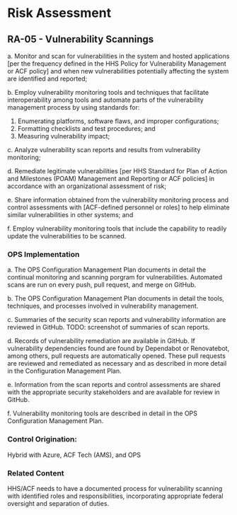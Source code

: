# Risk Assessment
## RA-05 - Vulnerability Scannings

a. Monitor and scan for vulnerabilities in the system and hosted applications [per the frequency defined in the HHS Policy for Vulnerability Management or ACF policy] and when new vulnerabilities potentially affecting the system are identified and reported;

b. Employ vulnerability monitoring tools and techniques that facilitate interoperability among tools and automate parts of the vulnerability management process by using standards for:

1. Enumerating platforms, software flaws, and improper configurations;
2. Formatting checklists and test procedures; and
3. Measuring vulnerability impact;

c. Analyze vulnerability scan reports and results from vulnerability monitoring;

d. Remediate legitimate vulnerabilities [per HHS Standard for Plan of Action and Milestones (POAM) Management and Reporting or ACF policies] in accordance with an organizational assessment of risk;

e. Share information obtained from the vulnerability monitoring process and control assessments with [ACF-defined personnel or roles] to help eliminate similar vulnerabilities in other systems; and

f. Employ vulnerability monitoring tools that include the capability to readily update the vulnerabilities to be scanned.

### OPS Implementation

a. The OPS Configuration Management Plan documents in detail the continual monitoring and scanning porgram for vulnerabilities.  Automated scans are run on every push, pull request, and merge on GitHub.

b. The OPS Configuration Management Plan documents in detail the tools, techniques, and processes involved in vulnerability management.

c. Summaries of the security scan reports and vulnerability information are reviewed in GitHub. TODO:  screenshot of summaries of scan reports.

d. Records of vulnerability remediation are available in GitHub. If vulnerability dependencies found are found by Dependabot or Renovatebot, among others, pull requests are automatically opened. These pull requests are reviewed and remediated as necessary and as described in more detail in the Configuration Management Plan.

e. Information from the scan reports and control assessments are shared with the appropriate security stakeholders and are available for review in GitHub.

f. Vulnerability monitoring tools are described in detail in the OPS Configuration Management Plan.

### Control Origination:

Hybrid with Azure, ACF Tech (AMS), and OPS

### Related Content

HHS/ACF needs to have a documented process for vulnerability scanning with identified roles and responsibilities, incorporating appropriate federal oversight and separation of duties.
